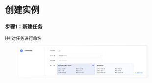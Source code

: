 # 创建实例

### 步骤1：新建任务

l并l对任务进行命名

<figure><img src=".gitbook/assets/image.png" alt=""><figcaption></figcaption></figure>
